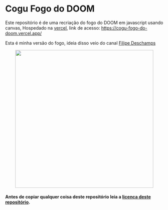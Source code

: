 # Cogu Fogo do DOOM

Este repositório é de uma recriação do fogo do DOOM em javascript usando canvas, Hospedado na [vercel](https://vercel.com/), link de acesso: https://cogu-fogo-do-doom.vercel.app/

Esta é minha versão do fogo, ideia disso veio do canal [Filipe Deschamps](https://www.youtube.com/c/FilipeDeschamps)

<p align="center">
  <img src="GIF.gif" width="440" />
</p>

#### Antes de copiar qualquer coisa deste repositório leia a [licença deste repositório](https://github.com/Cogumelo-Seco/Alpha-Site/blob/main/LICENSE).
